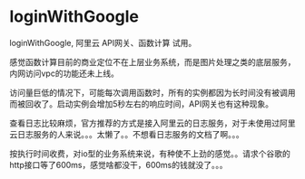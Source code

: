 # loginWithGoogle
loginWithGoogle, 阿里云   API网关、函数计算  试用。


感觉函数计算目前的商业定位不在上层业务系统，而是图片处理之类的底层服务，内网访问vpc的功能还未上线。  


访问量巨低的情况下，可能每次调用函数时，所有的实例都因为长时间没有被调用而被回收了。启动实例会增加5秒左右的响应时间，API网关也有这种现象。     



查看日志比较麻烦，官方推荐的方式是接入阿里云的日志服务，对于未使用过阿里云日志服务的人来说。。。太懒了。。不想看日志服务的文档了啊。。。     



按执行时间收费，对io型的业务系统来说，有种使不上劲的感觉。。请求个谷歌的http接口等了600ms，感觉啥都没干，600ms的钱就没了。。。     
